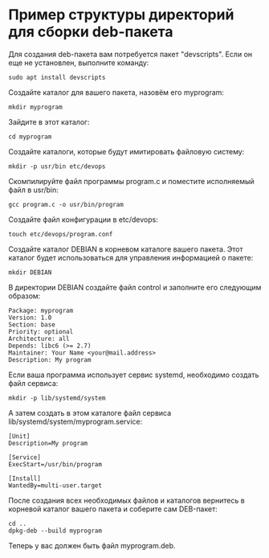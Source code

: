 # Пример структуры директорий для сборки deb-пакета

Для создания deb-пакета вам потребуется пакет "devscripts". Если он еще не установлен, выполните команду:

    sudo apt install devscripts

Создайте каталог для вашего пакета, назовём его myprogram:

    mkdir myprogram

Зайдите в этот каталог:

    cd myprogram

Создайте каталоги, которые будут имитировать файловую систему:

    mkdir -p usr/bin etc/devops

Скомпилируйте файл программы program.c и поместите исполняемый файл в usr/bin:

    gcc program.c -o usr/bin/program

Создайте файл конфигурации в etc/devops:

    touch etc/devops/program.conf

Создайте каталог DEBIAN в корневом каталоге вашего пакета. Этот каталог будет использоваться для управления информацией о пакете:

    mkdir DEBIAN

В директории DEBIAN создайте файл control и заполните его следующим образом:

```
Package: myprogram
Version: 1.0
Section: base
Priority: optional
Architecture: all
Depends: libc6 (>= 2.7)
Maintainer: Your Name <your@mail.address>
Description: My program
```

Если ваша программа использует сервис systemd, необходимо создать файл сервиса:

    mkdir -p lib/systemd/system

А затем создать в этом каталоге файл сервиса lib/systemd/system/myprogram.service:

```
[Unit]
Description=My program

[Service]
ExecStart=/usr/bin/program

[Install]
WantedBy=multi-user.target
```

После создания всех необходимых файлов и каталогов вернитесь в корневой каталог вашего пакета и соберите сам DEB-пакет:
    
    cd ..
    dpkg-deb --build myprogram

Теперь у вас должен быть файл myprogram.deb.
